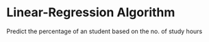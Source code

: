# Linear-Regression Algorithm

Predict the percentage of an student based on the no. of study hours
